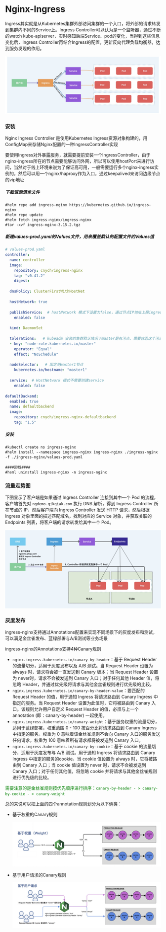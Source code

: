 # Nginx-Ingress

Ingress其实就是从Kubernetes集群外部访问集群的一个入口，将外部的请求转发到集群内不同的Service上。Ingress Controller可以认为是一个监听器，通过不断的watch kube-apiserver，实时感知后端Service、pod的变化，当得到这些信息变化后，Ingress Controller再结合Ingress的配置，更新反向代理负载均衡器，达到服务发现的作用。

<img src=../img/ingress-1.jpg />





### 安装

Nginx Ingress Controller 是使用Kubernetes Ingress资源对象构建的，用ConfigMap来存储Nginx配置的一种IngressController实现

要使用Ingress对外暴露服务，就需要提前安装一个IngressController，由于nginx-ingress所在的节点需要能够访问外网，所以可以使用hostPort来进行访问，当然对于线上环境来说为了保证高可用，一般需要运行多个nginx-ingress实例的，然后可以用一个nginx/haproxy作为入口，通过keepalived来访问边缘节点的vip地址

##### 下载资源清单文件

```shell
#helm repo add ingress-nginx https://kubernetes.github.io/ingress-nginx
#helm repo update
#helm fetch ingress-nginx/ingress-nginx
#tar -xvf ingress-nginx-3.15.2.tgz
```

##### 新建values-prod.yaml的Values文件，用来覆盖默认的配置文件的Values值

```yaml
# values-prod.yaml
controller:
  name: controller
  image:
    repository: cnych/ingress-nginx
    tag: "v0.41.2"
    digest: 

  dnsPolicy: ClusterFirstWithHostNet

  hostNetwork: true

  publishService:  # hostNetwork 模式下设置为false，通过节点IP地址上报ingress status数据
    enabled: false

  kind: DaemonSet

  tolerations:   # kubeadm 安装的集群默认情况下master是有污点，需要容忍这个污点才可以部署
  - key: "node-role.kubernetes.io/master"
    operator: "Equal"
    effect: "NoSchedule"

  nodeSelector:   # 固定到master1节点
    kubernetes.io/hostname: "master1"

  service:  # HostNetwork 模式不需要创建service
    enabled: false

defaultBackend:
  enabled: true
  name: defaultbackend
  image:
    repository: cnych/ingress-nginx-defaultbackend
    tag: "1.5"
```

##### 安装

```shell
#kubectl create ns ingress-nginx
#helm install --namespace ingress-nginx ingress-nginx ./ingress-nginx -f ./ingress-nginx/values-prod.yaml

####卸载####
#heml uninstall ingress-nginx -n ingress-nginx
```



### 流量走势图

下图显示了客户端是如果通过 Ingress Controller 连接到其中一个 Pod 的流程，客户端首先对 `ngdemo.qikqiak.com` 执行 DNS 解析，得到 Ingress Controller 所在节点的 IP，然后客户端向 Ingress Controller 发送 HTTP 请求，然后根据 Ingress 对象里面的描述匹配域名，找到对应的 Service 对象，并获取关联的 Endpoints 列表，将客户端的请求转发给其中一个 Pod。

<img src=../img/ingress-2.jpg />





### 灰度发布

ingress-nginx支持通过Annotations配置来实现不同场景下的灰度发布和测试，可以满足金丝雀发布、蓝绿部署与A/B测试等业务场景

ingress-nginx的Annotations支持4种Canary规则

- `nginx.ingress.kubernetes.io/canary-by-header`：基于 Request Header 的流量切分，适用于灰度发布以及 A/B 测试。当 Request Header 设置为 always 时，请求将会被一直发送到 Canary 版本；当 Request Header 设置为 never时，请求不会被发送到 Canary 入口；对于任何其他 Header 值，将忽略 Header，并通过优先级将请求与其他金丝雀规则进行优先级的比较。
- `nginx.ingress.kubernetes.io/canary-by-header-value`：要匹配的 Request Header 的值，用于通知 Ingress 将请求路由到 Canary Ingress 中指定的服务。当 Request Header 设置为此值时，它将被路由到 Canary 入口。该规则允许用户自定义 Request Header 的值，必须与上一个 annotation (即：canary-by-header) 一起使用。
- `nginx.ingress.kubernetes.io/canary-weight`：基于服务权重的流量切分，适用于蓝绿部署，权重范围 0 - 100 按百分比将请求路由到 Canary Ingress 中指定的服务。权重为 0 意味着该金丝雀规则不会向 Canary 入口的服务发送任何请求，权重为 100 意味着所有请求都将被发送到 Canary 入口。
- `nginx.ingress.kubernetes.io/canary-by-cookie`：基于 cookie 的流量切分，适用于灰度发布与 A/B 测试。用于通知 Ingress 将请求路由到 Canary Ingress 中指定的服务的cookie。当 cookie 值设置为 always 时，它将被路由到 Canary 入口；当 cookie 值设置为 never 时，请求不会被发送到 Canary 入口；对于任何其他值，将忽略 cookie 并将请求与其他金丝雀规则进行优先级的比较。

<font color=green>需要注意的是金丝雀规则按优先顺序进行排序：`canary-by-header - > canary-by-cookie - > canary-weight`</font>

总的来说可以把上面的四个annotation规则划分为以下俩类：

- 基于权重的Canary规则

  <img src=../img/ingress-4.jpg />

- 基于用户请求的Canary规则

  <img src=../img/ingress-3.jpg />

















































































































































